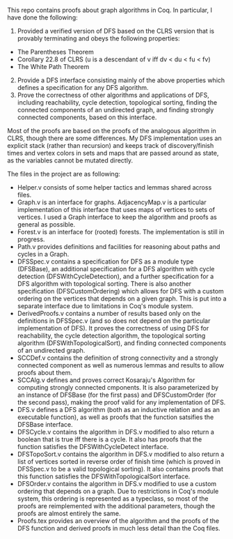 This repo contains proofs about graph algorithms in Coq. In particular, I have done the following:
1. Provided a verified version of DFS based on the CLRS version that is provably terminating and obeys the following properties:
  * The Parentheses Theorem
  * Corollary 22.8 of CLRS (u is a descendant of v iff dv < du < fu < fv)
  * The White Path Theorem
2. Provide a DFS interface consisting mainly of the above properties which defines a specification for any DFS algorithm.
3. Prove the correctness of other algorithms and applications of DFS, including reachability, cycle detection, topological sorting, finding the connected components of an undirected graph, and finding strongly connected components, based on this interface.

Most of the proofs are based on the proofs of the analogous algorithm in CLRS, though there are some differences. My DFS implementation uses an explicit stack (rather than recursion) and keeps track of discovery/finish times and vertex colors in sets and maps that are passed around as state, as the variables cannot be mutated directly. 

The files in the project are as following:
* Helper.v consists of some helper tactics and lemmas shared across files.
* Graph.v is an interface for graphs. AdjacencyMap.v is a particular implementation of this interface that uses maps of vertices to sets of vertices. I used a Graph interface to keep the algorithm and proofs as general as possible.
* Forest.v is an interface for (rooted) forests. The implementation is still in progress.
* Path.v provides definitions and facilities for reasoning about paths and cycles in a Graph.
* DFSSpec.v contains a specification for DFS as a module type (DFSBase), an additional specification for a DFS algorithm with cycle detection (DFSWithCycleDetection), and a further specification for a DFS algorithm with topological sorting. There is also another specification (DFSCustomOrdering) which allows for DFS with a custom ordering on the vertices that depends on a given graph. This is put into a separate interface due to limitations in Coq's module system.
* DerivedProofs.v contains a number of results based only on the definitions in DFSSpec.v (and so does not depend on the particular implementation of DFS). It proves the correctness of using DFS for reachability, the cycle detection algorithm,  the topological sorting algorithm (DFSWithTopologicalSort), and finding connected components of an undirected graph.
* SCCDef.v contains the definition of strong connectivity and a strongly connected component as well as numerous lemmas and results to allow proofs about them.
* SCCAlg.v defines and proves correct Kosaraju's Algorithm for computing strongly connected cmponents. It is also parameterized by an instance of DFSBase (for the first pass) and DFSCustomOrder (for the second pass), making the proof valid for any implementation of DFS.
* DFS.v defines a DFS algorithm (both as an inductive relation and as an executable function), as well as proofs that the function satsifies the DFSBase interface.
* DFSCycle.v contains the algorithm in DFS.v modified to also return a boolean that is true iff there is a cycle. It also has proofs that the function satisfies the DFSWithCycleDetect interface.
* DFSTopoSort.v contains the algorithm in DFS.v modified to also return a list of vertices sorted in reverse order of finish time (which is proved in DFSSpec.v to be a valid topological sorting). It also contains proofs that this function satisfies the DFSWithTopologicalSort interface.
* DFSOrder.v contains the algorithm in DFS.v modified to use a custom ordering that depends on a graph. Due to restrictions in Coq's module system, this ordering is represented as a typeclass, so most of the proofs are reimplemented with the additional parameters, though the proofs are almost entirely the same.
* Proofs.tex provides an overview of the algorithm and the proofs of the DFS function and derived proofs in much less detail than the Coq files.
